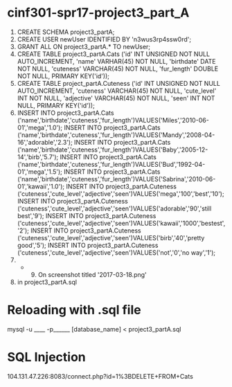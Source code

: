 # cinf301-spr17-project3_part_A
1. CREATE SCHEMA project3_partA;
2. CREATE USER newUser IDENTIFIED BY 'n3wus3rp4ssw0rd';
3. GRANT ALL ON project3_partA.* TO newUser;
4. CREATE TABLE project3_partA.Cats ('id' INT UNSIGNED NOT NULL AUTO_INCREMENT, 'name' VARHAR(45) NOT NULL, 'birthdate' DATE NOT NULL, 'cuteness' VARCHAR(45) NOT NULL, 'fur_length' DOUBLE NOT NULL, PRIMARY KEY('id'));
4. CREATE TABLE project_partA.Cuteness ('id' INT UNSIGNED NOT NULL AUTO_INCREMENT, 'cuteness' VARCHAR(45) NOT NULL, 'cute_level' INT NOT NULL, 'adjective' VARCHAR(45) NOT NULL, 'seen' INT NOT NULL, PRIMARY KEY('id'));
5. INSERT INTO project3_partA.Cats ('name','birthdate','cuteness','fur_length')VALUES('Miles','2010-06-01','mega','1.0');
   INSERT INTO project3_partA.Cats ('name','birthdate','cuteness','fur_length')VALUES('Mandy','2008-04-16','adorable','2.3');
   INSERT INTO project3_partA.Cats ('name','birthdate','cuteness','fur_length')VALUES('Baby','2005-12-14','birb','5.7');
   INSERT INTO project3_partA.Cats ('name','birthdate','cuteness','fur_length')VALUES('Bud','1992-04-01','mega','1.5');
   INSERT INTO project3_partA.Cats ('name','birthdate','cuteness','fur_length')VALUES('Sabrina','2010-06-01','kawaii','1.0');
   INSERT INTO project3_partA.Cuteness ('cuteness','cute_level','adjective','seen')VALUES('mega','100','best','10');
   INSERT INTO project3_partA.Cuteness ('cuteness','cute_level','adjective','seen')VALUES('adorable','90','still best','9');
   INSERT INTO project3_partA.Cuteness ('cuteness','cute_level','adjective','seen')VALUES('kawaii','1000','bestest','2');
   INSERT INTO project3_partA.Cuteness ('cuteness','cute_level','adjective','seen')VALUES('birb','40','pretty good','5');
   INSERT INTO project3_partA.Cuteness ('cuteness','cute_level','adjective','seen')VALUES('not','0','no way','1');
6. - 9. On screenshot titled '2017-03-18.png'
10. in project3_partA.sql
# Reloading with .sql file
   mysql -u ____ -p______ [database_name] < project3_partA.sql
# SQL Injection
   104.131.47.226:8083/connect.php?id=1%3BDELETE+FROM+Cats
